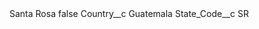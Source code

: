 <?xml version="1.0" encoding="UTF-8"?>
<CustomMetadata xmlns="http://soap.sforce.com/2006/04/metadata" xmlns:xsi="http://www.w3.org/2001/XMLSchema-instance" xmlns:xsd="http://www.w3.org/2001/XMLSchema">
    <label>Santa Rosa</label>
    <protected>false</protected>
    <values>
        <field>Country__c</field>
        <value xsi:type="xsd:string">Guatemala</value>
    </values>
    <values>
        <field>State_Code__c</field>
        <value xsi:type="xsd:string">SR</value>
    </values>
</CustomMetadata>
